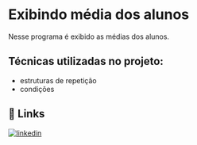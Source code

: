 # Exibindo média dos alunos

Nesse programa é exibido as médias dos alunos.

## Técnicas utilizadas no projeto:

- estruturas de repetição
- condições

## 🔗 Links
[![linkedin](https://img.shields.io/badge/linkedin-0A66C2?style=for-the-badge&logo=linkedin&logoColor=white)](https://www.linkedin.com/in/mateus-carvalho-programador-2b9313249/)
